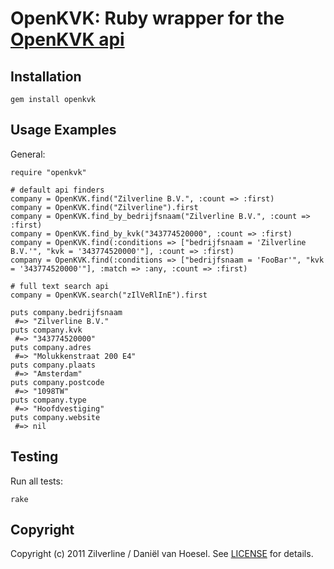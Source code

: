OpenKVK: Ruby wrapper for the [OpenKVK api](http://api.openkvk.nl/)
====================

Installation
------------
	gem install openkvk

Usage Examples
--------------
General:

	require "openkvk"
	
	# default api finders
	company = OpenKVK.find("Zilverline B.V.", :count => :first)
	company = OpenKVK.find("Zilverline").first
	company = OpenKVK.find_by_bedrijfsnaam("Zilverline B.V.", :count => :first)
	company = OpenKVK.find_by_kvk("343774520000", :count => :first)
	company = OpenKVK.find(:conditions => ["bedrijfsnaam = 'Zilverline B.V.'", "kvk = '343774520000'"], :count => :first)
	company = OpenKVK.find(:conditions => ["bedrijfsnaam = 'FooBar'", "kvk = '343774520000'"], :match => :any, :count => :first)
	
	# full text search api
	company = OpenKVK.search("zIlVeRlInE").first
	
	puts company.bedrijfsnaam 
	 #=> "Zilverline B.V."
	puts company.kvk
	 #=> "343774520000"
	puts company.adres
	 #=> "Molukkenstraat 200 E4"
	puts company.plaats
	 #=> "Amsterdam"
	puts company.postcode
	 #=> "1098TW"
	puts company.type
	 #=> "Hoofdvestiging"
	puts company.website
	 #=> nil

Testing
-------
Run all tests:

	rake

Copyright
---------
Copyright (c) 2011 Zilverline / Daniël van Hoesel.
See [LICENSE](https://github.com/zilverline/openkvk/blob/master/LICENSE.mkd) for details.